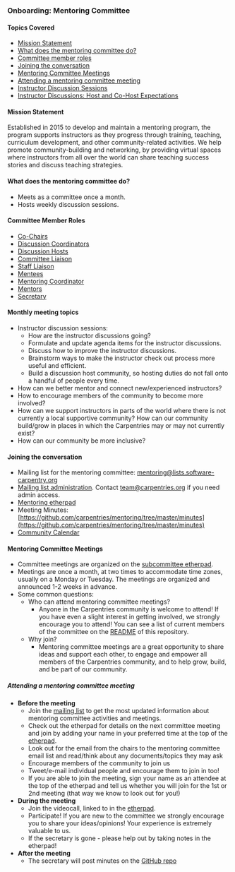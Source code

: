 ### Onboarding: Mentoring Committee

#### Topics Covered
* [Mission Statement](#mission-statement)
* [What does the mentoring committee do?](#what-does-the-mentoring-committee-do)
* [Committee member roles](#mentoring-roles)
* [Joining the conversation](#joining-the-conversation)
* [Mentoring Committee Meetings](#mentoring-committee-meetings)
* [Attending a mentoring committee meeting](#attending-a-mentoring-committee-meeting)
* [Instructor Discussion Sessions](#instructor-discussion-sessions)
* [Instructor Discussions: Host and Co-Host Expectations](#host-expectations)

#### Mission Statement
Established in 2015 to develop and maintain a mentoring program, the program supports instructors as they progress through training, teaching, curriculum development, and other community-related activities. We help promote community-building and networking, by providing virtual spaces where instructors from all over the world can share teaching success stories and discuss teaching strategies.

#### What does the mentoring committee do?
* Meets as a committee once a month.
* Hosts weekly discussion sessions.

#### Committee Member Roles

- [Co-Chairs](https://github.com/carpentries/mentoring/blob/master/roles/co-chairs.md)
- [Discussion Coordinators](https://github.com/carpentries/mentoring/blob/master/roles/discussion-coordinators.md)
- [Discussion Hosts](https://github.com/carpentries/mentoring/blob/master/roles/discussion-hosts.md)
- [Committee Liaison](https://github.com/carpentries/mentoring/blob/master/roles/committee-liaison.md)
- [Staff Liaison](https://github.com/carpentries/mentoring/blob/master/roles/staff-liaison.md)
- [Mentees](https://github.com/carpentries/mentoring/blob/master/roles/mentees.md)
- [Mentoring Coordinator](https://github.com/carpentries/mentoring/blob/master/roles/mentoring-coordinator.md)
- [Mentors](https://github.com/carpentries/mentoring/blob/master/roles/mentors.md)
- [Secretary](https://github.com/carpentries/mentoring/blob/master/roles/secretary.md)


#### Monthly meeting topics
* Instructor discussion sessions:
  * How are the instructor discussions going?
  * Formulate and update agenda items for the instructor discussions.
  * Discuss how to improve the instructor discussions.
  * Brainstorm ways to make the instructor check out process more useful and efficient.
  * Build a discussion host community, so hosting duties do not fall onto a handful of people every time.
* How can we better mentor and connect new/experienced instructors?
* How to encourage members of the community to become more involved?
* How can we support instructors in parts of the world where there is not currently a local supportive community? How can our community build/grow in places in which the Carpentries may or may not currently exist?
* How can our community be more inclusive?

#### Joining the conversation
* Mailing list for the mentoring committee: mentoring@lists.software-carpentry.org
* [Mailing list administration](http://lists.software-carpentry.org/listinfo/mentoring).  Contact [team@carpentries.org](mailto:team@carptentries.org) if you need admin access.
* [Mentoring etherpad](http://pad.software-carpentry.org/scf-mentoring)
* Meeting Minutes: [https://github.com/carpentries/mentoring/tree/master/minutes](https://github.com/carpentries/mentoring/tree/master/minutes)
* [Community Calendar](https://calendar.google.com/calendar/embed?src=oseuuoht0tvjbokgg3noh8c47g%40group.calendar.google.com)

#### Mentoring Committee Meetings
* Committee meetings are organized on the [subcommittee etherpad](http://pad.software-carpentry.org/scf-mentoring).
* Meetings are once a month, at two times to accommodate time zones, usually on a Monday or Tuesday. The meetings are organized and announced 1-2 weeks in advance.
* Some common questions:
  * Who can attend mentoring committee meetings?
    * Anyone in the Carpentries community is welcome to attend! If you have even a slight interest in getting involved, we strongly encourage you to attend! You can see a list of current members of the committee on the [README](https://github.com/carpentries/mentoring/blob/master/README.md) of this repository.
  * Why join?
    * Mentoring committee meetings are a great opportunity to share ideas and support each other, to engage and empower all members of the Carpentries community, and to help grow, build, and be part of our community.

##### Attending a mentoring committee meeting
* **Before the meeting**
    * Join the [mailing list](http://lists.software-carpentry.org/listinfo/mentoring) to get the most updated information about mentoring committee activities and meetings.
    * Check out the etherpad for details on the next committee meeting and join by adding your name in your preferred time at the top of the [etherpad](http://pad.software-carpentry.org/scf-mentoring).
    * Look out for the email from the chairs to the mentoring committee email list and read/think about any documents/topics they may ask
    * Encourage members of the community to join us
    * Tweet/e-mail individual people and encourage them to join in too!
    * If you are able to join the meeting, sign your name as an attendee at the top of the etherpad and tell us whether you will join for the 1st or 2nd meeting (that way we know to look out for you!)
* **During the meeting**
    * Join the videocall, linked to in the [etherpad](http://pad.software-carpentry.org/scf-mentoring).
    * Participate! If you are new to the committee we strongly encourage you to share your ideas/opinions! Your experience is extremely valuable to us.
    * If the secretary is gone - please help out by taking notes in the etherpad!
* **After the meeting**
  * The secretary will post minutes on the [GitHub repo](minutes)
